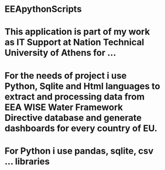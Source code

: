 # EEApythonScripts
# This application is part of my work as IT Support at Nation Technical University of Athens for ...
# For the needs of project i use Python, Sqlite and Html languages to extract and processing data from EEA WISE Water Framework Directive database and generate dashboards for every country of EU.

# For Python i use pandas, sqlite, csv ... libraries
# 
